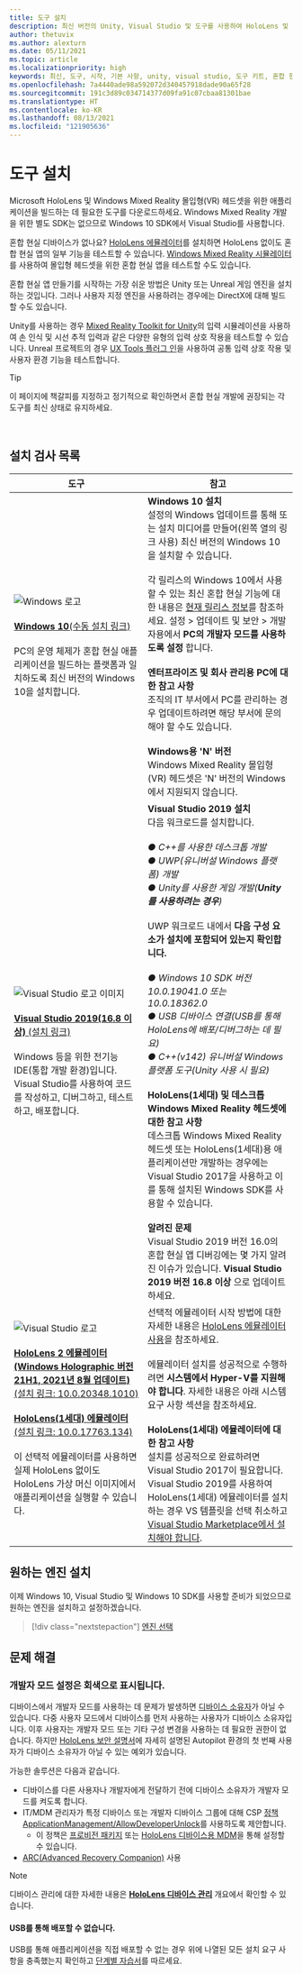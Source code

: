 ```yaml
---
title: 도구 설치
description: 최신 버전의 Unity, Visual Studio 및 도구를 사용하여 HoloLens 및 VR 개발에 권장되는 도구를 여기에서 시작합니다.
author: thetuvix
ms.author: alexturn
ms.date: 05/11/2021
ms.topic: article
ms.localizationpriority: high
keywords: 최신, 도구, 시작, 기본 사항, unity, visual studio, 도구 키트, 혼합 현실 헤드셋, windows mixed reality 헤드셋, 가상 현실 헤드셋, 설치, Windows, HoloLens, 에뮬레이터, unreal, openxr
ms.openlocfilehash: 7a4440ade98a592072d340457918dade90a65f28
ms.sourcegitcommit: 191c3d89c034714377d09fa91c07cbaa81301bae
ms.translationtype: HT
ms.contentlocale: ko-KR
ms.lasthandoff: 08/13/2021
ms.locfileid: "121905636"
---
```

# <a name="install-the-tools"></a>도구 설치

Microsoft HoloLens 및 Windows Mixed Reality 몰입형(VR) 헤드셋을 위한 애플리케이션을 빌드하는 데 필요한 도구를 다운로드하세요. Windows Mixed Reality 개발을 위한 별도 SDK는 없으므로 Windows 10 SDK에서 Visual Studio를 사용합니다.

혼합 현실 디바이스가 없나요? [HoloLens 에뮬레이터](platform-capabilities-and-apis/using-the-hololens-emulator.md)를 설치하면 HoloLens 없이도 혼합 현실 앱의 일부 기능을 테스트할 수 있습니다. [Windows Mixed Reality 시뮬레이터](platform-capabilities-and-apis/using-the-windows-mixed-reality-simulator.md)를 사용하여 몰입형 헤드셋을 위한 혼합 현실 앱을 테스트할 수도 있습니다.

혼합 현실 앱 만들기를 시작하는 가장 쉬운 방법은 Unity 또는 Unreal 게임 엔진을 설치하는 것입니다. 그러나 사용자 지정 엔진을 사용하려는 경우에는 DirectX에 대해 빌드할 수도 있습니다.

Unity를 사용하는 경우 [Mixed Reality Toolkit for Unity](https://github.com/Microsoft/MixedRealityToolkit-Unity)의 입력 시뮬레이션을 사용하여 손 인식 및 시선 추적 입력과 같은 다양한 유형의 입력 상호 작용을 테스트할 수 있습니다. Unreal 프로젝트의 경우 [UX Tools 플러그 인](https://github.com/microsoft/MixedReality-UXTools-Unreal)을 사용하여 공통 입력 상호 작용 및 사용자 환경 기능을 테스트합니다.

>[!TIP]
>이 페이지에 책갈피를 지정하고 정기적으로 확인하면서 혼합 현실 개발에 권장되는 각 도구를 최신 상태로 유지하세요.

<br>

## <a name="installation-checklist"></a>설치 검사 목록

| 도구 | 참고 |
|---------|---------|
| ![Windows 로고](images/Windows10_logo.png)<br><br><a href="https://www.microsoft.com/software-download/windows10" target="_blank">**Windows 10**(수동 설치 링크)</a><br><br>PC의 운영 체제가 혼합 현실 애플리케이션을 빌드하는 플랫폼과 일치하도록 최신 버전의 Windows 10을 설치합니다.  | **Windows 10 설치** <br> 설정의 Windows 업데이트를 통해 또는 설치 미디어를 만들어(왼쪽 열의 링크 사용) 최신 버전의 Windows 10을 설치할 수 있습니다. <br><br>각 릴리스의 Windows 10에서 사용할 수 있는 최신 혼합 현실 기능에 대한 내용은 [현재 릴리스 정보](/windows/mixed-reality/enthusiast-guide/release-notes-october-2018.md)를 참조하세요. 설정 > 업데이트 및 보안 > 개발자용에서 **PC의 개발자 모드를 사용하도록 설정** 합니다. <br><br> **엔터프라이즈 및 회사 관리용 PC에 대한 참고 사항**<br>조직의 IT 부서에서 PC를 관리하는 경우 업데이트하려면 해당 부서에 문의해야 할 수도 있습니다. <br><br> **Windows용 'N' 버전**<br> Windows Mixed Reality 몰입형(VR) 헤드셋은 'N' 버전의 Windows에서 지원되지 않습니다. |
| ![Visual Studio 로고 이미지](images/visualstudio_logo.png)<br><br><a href="https://visualstudio.microsoft.com/downloads/" target="_blank">**Visual Studio 2019(16.8 이상)** (설치 링크)</a> <br><br>Windows 등을 위한 전기능 IDE(통합 개발 환경)입니다. Visual Studio를 사용하여 코드를 작성하고, 디버그하고, 테스트하고, 배포합니다. | **Visual Studio 2019 설치** <br> 다음 워크로드를 설치합니다. <br><br>*● C++를 사용한 데스크톱 개발*<br>*● UWP(유니버설 Windows 플랫폼) 개발*<br>*● Unity를 사용한 게임 개발(**Unity를 사용하려는 경우**)*<br><br>UWP 워크로드 내에서 **다음 구성 요소가 설치에 포함되어 있는지 확인합니다.**<br><br>*● Windows 10 SDK 버전 10.0.19041.0 또는 10.0.18362.0*<br>*● USB 디바이스 연결(USB를 통해 HoloLens에 배포/디버그하는 데 필요)*<br>*● C++(v142) 유니버설 Windows 플랫폼 도구(Unity 사용 시 필요)*<br><br>**HoloLens(1세대) 및 데스크톱 Windows Mixed Reality 헤드셋에 대한 참고 사항**<br>데스크톱 Windows Mixed Reality 헤드셋 또는 HoloLens(1세대)용 애플리케이션만 개발하는 경우에는 Visual Studio 2017을 사용하고 이를 통해 설치된 Windows SDK를 사용할 수 있습니다.<br><br>**알려진 문제**<br>Visual Studio 2019 버전 16.0의 혼합 현실 앱 디버깅에는 몇 가지 알려진 이슈가 있습니다.  **Visual Studio 2019 버전 16.8 이상** 으로 업데이트하세요. |
| ![Visual Studio 로고](images/HoloLensIcon.jpg)<br><br><a href="https://go.microsoft.com/fwlink/?linkid=2169418" target="_blank">**HoloLens 2 에뮬레이터(Windows Holographic 버전 21H1, 2021년 8월 업데이트)** (설치 링크: 10.0.20348.1010)</a><br> <br><a href="https://go.microsoft.com/fwlink/?linkid=2065980" target="_blank">**HoloLens(1세대) 에뮬레이터**(설치 링크: 10.0.17763.134)</a> <br><br>이 선택적 에뮬레이터를 사용하면 실제 HoloLens 없이도 HoloLens 가상 머신 이미지에서 애플리케이션을 실행할 수 있습니다.<br> <br> | 선택적 에뮬레이터 시작 방법에 대한 자세한 내용은 [HoloLens 에뮬레이터 사용](../develop/platform-capabilities-and-apis/using-the-hololens-emulator.md)을 참조하세요.<br> <br> 에뮬레이터 설치를 성공적으로 수행하려면 **시스템에서 Hyper-V를 지원해야 합니다**. 자세한 내용은 아래 시스템 요구 사항 섹션을 참조하세요. <br> <br> **HoloLens(1세대) 에뮬레이터에 대한 참고 사항** <br>  설치를 성공적으로 완료하려면 Visual Studio 2017이 필요합니다. Visual Studio 2019를 사용하여 HoloLens(1세대) 에뮬레이터를 설치하는 경우 VS 템플릿을 선택 취소하고 [Visual Studio Marketplace에서 설치해야 합니다](https://marketplace.visualstudio.com/items?itemName=WindowsMixedRealityteam.WindowsMixedRealityAppTemplatesVSIX). |

## <a name="install-your-engine-of-choice"></a>원하는 엔진 설치

이제 Windows 10, Visual Studio 및 Windows 10 SDK를 사용할 준비가 되었으므로 원하는 엔진을 설치하고 설정하겠습니다.

> [!div class="nextstepaction"]
> [엔진 선택](choosing-an-engine.md)

## <a name="troubleshooting"></a>문제 해결

### <a name="setting-developer-mode-is-grayed-out"></a>개발자 모드 설정은 회색으로 표시됩니다.

디바이스에서 개발자 모드를 사용하는 데 문제가 발생하면 [디바이스 소유자](/hololens/security-adminless-os)가 아닐 수 있습니다. 다중 사용자 모드에서 디바이스를 먼저 사용하는 사용자가 디바이스 소유자입니다. 이후 사용자는 개발자 모드 또는 기타 구성 변경을 사용하는 데 필요한 권한이 없습니다. 하지만 [HoloLens 보안 설명서](/hololens/security-adminless-os#device-owner)에 자세히 설명된 Autopilot 환경의 첫 번째 사용자가 디바이스 소유자가 아닐 수 있는 예외가 있습니다.

가능한 솔루션은 다음과 같습니다.

* 디바이스를 다른 사용자나 개발자에게 전달하기 전에 디바이스 소유자가 개발자 모드를 켜도록 합니다.
* IT/MDM 관리자가 특정 디바이스 또는 개발자 디바이스 그룹에 대해 CSP [정책 ApplicationManagement/AllowDeveloperUnlock](/windows/client-management/mdm/policy-csp-applicationmanagement#applicationmanagement-allowdeveloperunlock)를 사용하도록 제안합니다.
    * 이 정책은 [프로비전 패키지](/hololens/hololens-provisioning) 또는 [HoloLens 디바이스용 MDM](/hololens/hololens-mdm-configure)을 통해 설정할 수 있습니다.
* [ARC(Advanced Recovery Companion)](/hololens/hololens-recovery) 사용

> [!NOTE]
> 디바이스 관리에 대한 자세한 내용은 **[HoloLens 디바이스 관리](/hololens/hololens-csp-policy-overview)** 개요에서 확인할 수 있습니다.

#### <a name="i-cant-deploy-over-usb"></a>USB를 통해 배포할 수 없습니다.

USB를 통해 애플리케이션을 직접 배포할 수 없는 경우 위에 나열된 모든 설치 요구 사항을 충족했는지 확인하고 [단계별 자습서](unity/tutorials/mr-learning-base-02.md#building-your-application-to-your-hololens-2)를 따르세요.
